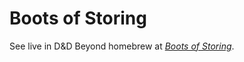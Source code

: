 # Boots of Storing

See live in D&D Beyond homebrew at [_Boots of
Storing_](https://www.dndbeyond.com/magic-items/9267926-boots-of-storing).
